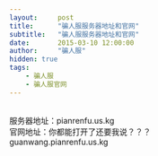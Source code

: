 ```yaml
---
layout:     post
title:      "骗人服服务器地址和官网"
subtitle:   "骗人服服务器地址和官网"
date:       2015-03-10 12:00:00
author:     "骗人服"
hidden: true
tags:
    - 骗人服
    - 骗人服官网
---
```

<div>
    <br>服务器地址：pianrenfu.us.kg
    <br>官网地址：你都能打开了还要我说？？？
    <br>guanwang.pianrenfu.us.kg
